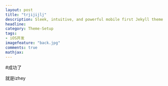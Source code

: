```yaml
---
layout: post
title: "trjijijlj"
description: Sleek, intuitive, and powerful mobile first Jekyll theme
headline: 
category: Theme-Setup
tags: 
- iOS开发
imagefeature: "back.jpg"
comments: true
mathjax: 
---
```


#成功了

就是izhey
